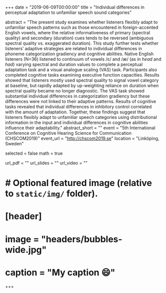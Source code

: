 +++
date = "2019-06-09T00:00:00"
title = "Individual differences in perceptual adaptation to unfamiliar speech sound categories"

abstract = "The present study examines whether listeners flexibly adapt to unfamiliar speech patterns such as those encountered in foreign-accented English vowels, where the relative informativeness of primary (spectral quality) and secondary (duration) cues tends to be reversed (ambiguous spectral quality vs. exaggerated duration). This study further tests whether listeners’ adaptive strategies are related to individual differences in phoneme categorization gradiency and cognitive abilities. Native English listeners (N=36) listened to continuum of vowels /ɛ/ and /æ/ (as in *head* and *had*) varying spectral and duration values to complete a perceptual adaptation task and a visual analogue scaling (VAS) task. Participants also completed cognitive tasks examining executive function capacities. Results showed that listeners mostly used spectral quality to signal vowel category at baseline, but rapidly adapted by up-weighting reliance on duration when spectral quality became no longer diagnostic. The VAS task showed substantial individual differences in categorization gradiency but these differences were not linked to their adaptive patterns. Results of cognitive tasks revealed that individual differences in inhibitory control correlated with the amount of adaptation. Together, these findings suggest that listeners flexibly adapt to unfamiliar speech categories using distributional information in the input and individual differences in cognitive abilities influence their adaptability."
abstract_short = ""
event = "5th International Conference on Cognitive Hearing Science for Communication (CHSCOM2019)"
event_url = "http://chscom2019.se"
location = "Linköping, Sweden"

selected = false
math = true

url_pdf = ""
url_slides = ""
url_video = ""

# # Optional featured image (relative to `static/img/` folder).
# [header]
# image = "headers/bubbles-wide.jpg"
# caption = "My caption :smile:"

+++
